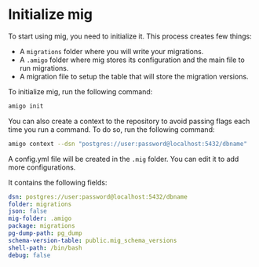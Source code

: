 # Initialize mig

To start using mig, you need to initialize it. This process creates few things:
- A `migrations` folder where you will write your migrations.
- A `.amigo` folder where mig stores its configuration and the main file to run migrations.
- A migration file to setup the table that will store the migration versions.

To initialize mig, run the following command:

```sh
amigo init
```

You can also create a context to the repository to avoid passing flags each time you run a command. To do so, run the following command:

```sh
amigo context --dsn "postgres://user:password@localhost:5432/dbname"
```

A config.yml file will be created in the `.mig` folder. You can edit it to add more configurations.

It contains the following fields:
```yaml
dsn: postgres://user:password@localhost:5432/dbname
folder: migrations
json: false
mig-folder: .amigo
package: migrations
pg-dump-path: pg_dump
schema-version-table: public.mig_schema_versions
shell-path: /bin/bash
debug: false
```
